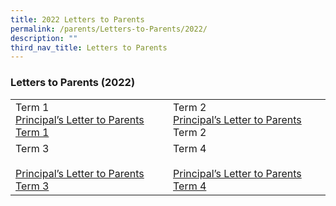 ```yaml
---
title: 2022 Letters to Parents
permalink: /parents/Letters-to-Parents/2022/
description: ""
third_nav_title: Letters to Parents
---
```

### Letters to Parents (2022)

|  |  |
|---|---|
| Term 1<br>[Principal’s Letter to Parents Term 1](/files/ltp1.pdf) | Term 2<br>[Principal’s Letter to Parents](/files/ltp2.pdf) Term 2 |
| Term 3<br><br>[Principal’s Letter to Parents Term 3](/files/ltp3.pdf) | Term 4<br><br>[Principal’s Letter to Parents Term 4](/files/ltp4.pdf) |